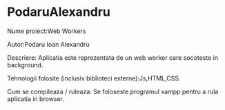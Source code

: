 # PodaruAlexandru

Nume proiect:Web Workers

Autor:Podaru Ioan Alexandru

Descriere: Aplicatia este reprezentata de un web worker care socoteste in background.

Tehnologii folosite (inclusiv biblioteci externe):Js,HTML,CSS.

Cum se compileaza / ruleaza: Se foloseste programul xampp pentru a rula aplicatia in browser.
